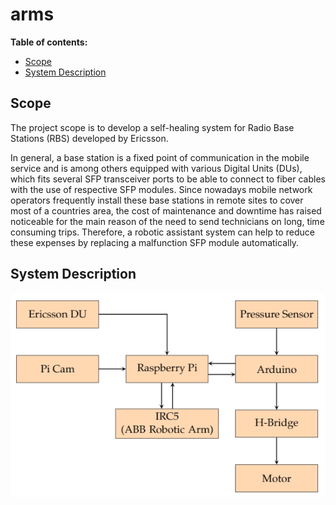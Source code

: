 # arms

 **Table of contents:**
- [Scope](#scope)
- [System Description](#system-description)

## Scope
The project scope is to develop a self-healing system for Radio Base Stations (RBS) developed by Ericsson. 

In general, a base station is a fixed point of communication in the mobile service and is among others equipped with various Digital Units (DUs), which fits several SFP transceiver ports to be able to connect to fiber cables with the use of respective SFP modules. Since nowadays mobile network operators frequently install these base stations in remote sites to cover most of a countries area, the cost of maintenance and downtime has raised noticeable for the main reason of the need to send technicians on long, time consuming trips. Therefore, a robotic assistant system can help to reduce these expenses by replacing a malfunction SFP module automatically.

## System Description
![communication flowchart](/doc/img/system.PNG)
